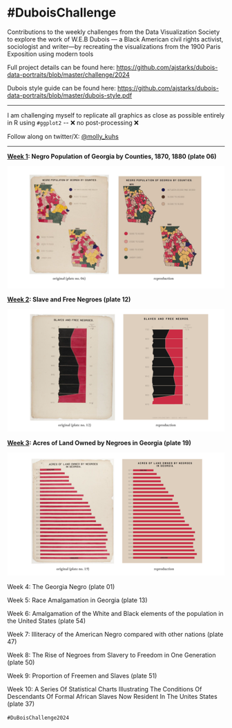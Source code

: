 # #DuboisChallenge
Contributions to the weekly challenges from the Data Visualization Society to explore the work of W.E.B Dubois — a Black American civil rights activist, sociologist and writer—by recreating the visualizations from the 1900 Paris Exposition using modern tools

Full project details can be found here: 
https://github.com/ajstarks/dubois-data-portraits/blob/master/challenge/2024 

Dubois style guide can be found here: https://github.com/ajstarks/dubois-data-portraits/blob/master/dubois-style.pdf

-----------------------------------

I am challenging myself to replicate all graphics as close as possible entirely in R using ```#ggplot2```  --  ❌ no post-processing ❌

Follow along on twitter/X: [@molly_kuhs](https://twitter.com/molly_kuhs)

-----------------------------------

**[Week 1](https://github.com/makuhs/DuboisChallenge/tree/main/Week%201): Negro Population of Georgia by Counties, 1870, 1880 (plate 06)**

![Model](https://github.com/makuhs/DuboisChallenge/blob/main/Week%201/week1_sidebyside.png) 



**[Week 2](https://github.com/makuhs/DuboisChallenge/tree/main/Week%202): Slave and Free Negroes (plate 12)**

![Model](https://github.com/makuhs/DuboisChallenge/blob/main/Week%202/week2_sidebyside.png) 



**[Week 3](https://github.com/makuhs/DuboisChallenge/tree/main/Week%203): Acres of Land Owned by Negroes in Georgia (plate 19)**

![Model](https://github.com/makuhs/DuboisChallenge/blob/main/Week%203/week3_sidebyside.png)



Week 4: The Georgia Negro (plate 01)

Week 5: Race Amalgamation in Georgia (plate 13)

Week 6: Amalgamation of the White and Black elements of the population in the United States (plate 54)

Week 7: Illiteracy of the American Negro compared with other nations (plate 47)

Week 8: The Rise of Negroes from Slavery to Freedom in One Generation (plate 50)

Week 9: Proportion of Freemen and Slaves (plate 51)

Week 10: A Series Of Statistical Charts Illustrating The Conditions Of Descendants Of Formal African Slaves Now Resident In The Unites States (plate 37)

```#DuBoisChallenge2024```
